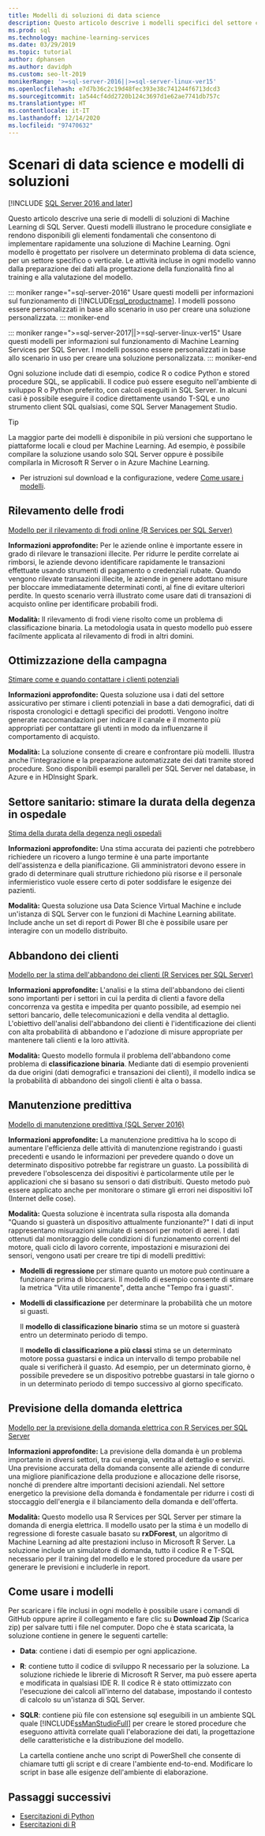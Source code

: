 ```yaml
---
title: Modelli di soluzioni di data science
description: Questo articolo descrive i modelli specifici del settore che illustrano le procedure consigliate e rendono disponibili gli elementi fondamentali per agevolare l'implementazione di una soluzione di Machine Learning.
ms.prod: sql
ms.technology: machine-learning-services
ms.date: 03/29/2019
ms.topic: tutorial
author: dphansen
ms.author: davidph
ms.custom: seo-lt-2019
monikerRange: '>=sql-server-2016||>=sql-server-linux-ver15'
ms.openlocfilehash: e7d7b36c2c19d48fec393e38c741244f6713dcd3
ms.sourcegitcommit: 1a544cf4dd2720b124c3697d1e62ae7741db757c
ms.translationtype: HT
ms.contentlocale: it-IT
ms.lasthandoff: 12/14/2020
ms.locfileid: "97470632"
---
```

# <a name="data-science-scenarios-and-solution-templates"></a>Scenari di data science e modelli di soluzioni
[!INCLUDE [SQL Server 2016 and later](../../includes/applies-to-version/sqlserver2016.md)]

Questo articolo descrive una serie di modelli di soluzioni di Machine Learning di SQL Server. Questi modelli illustrano le procedure consigliate e rendono disponibili gli elementi fondamentali che consentono di implementare rapidamente una soluzione di Machine Learning. Ogni modello è progettato per risolvere un determinato problema di data science, per un settore specifico o verticale.
Le attività incluse in ogni modello vanno dalla preparazione dei dati alla progettazione della funzionalità fino al training e alla valutazione del modello. 

::: moniker range="=sql-server-2016"
Usare questi modelli per informazioni sul funzionamento di [!INCLUDE[rsql_productname](../../includes/rsql-productname-md.md)]. I modelli possono essere personalizzati in base allo scenario in uso per creare una soluzione personalizzata.
::: moniker-end

::: moniker range=">=sql-server-2017||>=sql-server-linux-ver15"
Usare questi modelli per informazioni sul funzionamento di Machine Learning Services per SQL Server. I modelli possono essere personalizzati in base allo scenario in uso per creare una soluzione personalizzata.
::: moniker-end

Ogni soluzione include dati di esempio, codice R o codice Python e stored procedure SQL, se applicabili. Il codice può essere eseguito nell'ambiente di sviluppo R o Python preferito, con calcoli eseguiti in SQL Server. In alcuni casi è possibile eseguire il codice direttamente usando T-SQL e uno strumento client SQL qualsiasi, come SQL Server Management Studio.

> [!TIP]
> 
> La maggior parte dei modelli è disponibile in più versioni che supportano le piattaforme locali e cloud per Machine Learning. Ad esempio, è possibile compilare la soluzione usando solo SQL Server oppure è possibile compilarla in Microsoft R Server o in Azure Machine Learning.

+ Per istruzioni sul download e la configurazione, vedere [Come usare i modelli](#bkmk_HowTo).

## <a name="fraud-detection"></a>Rilevamento delle frodi

[Modello per il rilevamento di frodi online (R Services per SQL Server)](https://github.com/Microsoft/r-server-fraud-detection)

**Informazioni approfondite:** Per le aziende online è importante essere in grado di rilevare le transazioni illecite. Per ridurre le perdite correlate ai rimborsi, le aziende devono identificare rapidamente le transazioni effettuate usando strumenti di pagamento o credenziali rubate. Quando vengono rilevate transazioni illecite, le aziende in genere adottano misure per bloccare immediatamente determinati conti, al fine di evitare ulteriori perdite. In questo scenario verrà illustrato come usare dati di transazioni di acquisto online per identificare probabili frodi.

**Modalità:**  Il rilevamento di frodi viene risolto come un problema di classificazione binaria. La metodologia usata in questo modello può essere facilmente applicata al rilevamento di frodi in altri domini.


## <a name="campaign-optimization"></a>Ottimizzazione della campagna

[Stimare come e quando contattare i clienti potenziali](https://microsoft.github.io/r-server-campaign-optimization/)

**Informazioni approfondite:** Questa soluzione usa i dati del settore assicurativo per stimare i clienti potenziali in base a dati demografici, dati di risposta cronologici e dettagli specifici dei prodotti.  Vengono inoltre generate raccomandazioni per indicare il canale e il momento più appropriati per contattare gli utenti in modo da influenzarne il comportamento di acquisto.

**Modalità:** La soluzione consente di creare e confrontare più modelli. Illustra anche l'integrazione e la preparazione automatizzate dei dati tramite stored procedure. Sono disponibili esempi paralleli per SQL Server nel database, in Azure e in HDInsight Spark. 

## <a name="health-care-predict-length-of-stay-in-hospital"></a>Settore sanitario: stimare la durata della degenza in ospedale 

[Stima della durata della degenza negli ospedali](https://gallery.cortanaintelligence.com/Solution/Predicting-Length-of-Stay-in-Hospitals-1)

**Informazioni approfondite:** Una stima accurata dei pazienti che potrebbero richiedere un ricovero a lungo termine è una parte importante dell'assistenza e della pianificazione. Gli amministratori devono essere in grado di determinare quali strutture richiedono più risorse e il personale infermieristico vuole essere certo di poter soddisfare le esigenze dei pazienti.

**Modalità:** Questa soluzione usa Data Science Virtual Machine e include un'istanza di SQL Server con le funzioni di Machine Learning abilitate. Include anche un set di report di Power BI che è possibile usare per interagire con un modello distribuito.

## <a name="customer-churn"></a>Abbandono dei clienti

[Modello per la stima dell'abbandono dei clienti (R Services per SQL Server)](https://github.com/Microsoft/SQL-Server-R-Services-Samples/blob/master/Churn/README.md)

**Informazioni approfondite:** L'analisi e la stima dell'abbandono dei clienti sono importanti per i settori in cui la perdita di clienti a favore della concorrenza va gestita e impedita per quanto possibile, ad esempio nei settori bancario, delle telecomunicazioni e della vendita al dettaglio. L'obiettivo dell'analisi dell'abbandono dei clienti è l'identificazione dei clienti con alta probabilità di abbandono e l'adozione di misure appropriate per mantenere tali clienti e la loro attività.

**Modalità:** Questo modello formula il problema dell'abbandono come problema di **classificazione binaria**. Mediante dati di esempio provenienti da due origini (dati demografici e transazioni dei clienti), il modello indica se la probabilità di abbandono dei singoli clienti è alta o bassa.
  
## <a name="predictive-maintenance"></a>Manutenzione predittiva

[Modello di manutenzione predittiva (SQL Server 2016)](https://github.com/Microsoft/SQL-Server-R-Services-Samples/blob/master/PredictiveMaintenance/README.md)

**Informazioni approfondite:** La manutenzione predittiva ha lo scopo di aumentare l'efficienza delle attività di manutenzione registrando i guasti precedenti e usando le informazioni per prevedere quando o dove un determinato dispositivo potrebbe far registrare un guasto. La possibilità di prevedere l'obsolescenza dei dispositivi è particolarmente utile per le applicazioni che si basano su sensori o dati distribuiti. Questo metodo può essere applicato anche per monitorare o stimare gli errori nei dispositivi IoT (Internet delle cose).

**Modalità:** Questa soluzione è incentrata sulla risposta alla domanda "Quando si guasterà un dispositivo attualmente funzionante?" I dati di input rappresentano misurazioni simulate di sensori per motori di aerei. I dati ottenuti dal monitoraggio delle condizioni di funzionamento correnti del motore, quali ciclo di lavoro corrente, impostazioni e misurazioni dei sensori, vengono usati per creare tre tipi di modelli predittivi:

-   **Modelli di regressione** per stimare quanto un motore può continuare a funzionare prima di bloccarsi. Il modello di esempio consente di stimare la metrica "Vita utile rimanente", detta anche "Tempo fra i guasti".
  
-   **Modelli di classificazione** per determinare la probabilità che un motore si guasti.
  
    Il **modello di classificazione binario** stima se un motore si guasterà entro un determinato periodo di tempo.

    Il **modello di classificazione a più classi** stima se un determinato motore possa guastarsi e indica un intervallo di tempo probabile nel quale si verificherà il guasto. Ad esempio, per un determinato giorno, è possibile prevedere se un dispositivo potrebbe guastarsi in tale giorno o in un determinato periodo di tempo successivo al giorno specificato.

## <a name="energy-demand-forecasting"></a>Previsione della domanda elettrica

[Modello per la previsione della domanda elettrica con R Services per SQL Server](https://gallery.cortanaintelligence.com/Tutorial/Energy-Demand-Forecast-Template-with-SQL-Server-R-Services-1)

**Informazioni approfondite:** La previsione della domanda è un problema importante in diversi settori, tra cui energia, vendita al dettaglio e servizi. Una previsione accurata della domanda consente alle aziende di condurre una migliore pianificazione della produzione e allocazione delle risorse, nonché di prendere altre importanti decisioni aziendali. Nel settore energetico la previsione della domanda è fondamentale per ridurre i costi di stoccaggio dell'energia e il bilanciamento della domanda e dell'offerta.

**Modalità:** Questo modello usa R Services per SQL Server per stimare la domanda di energia elettrica. Il modello usato per la stima è un modello di regressione di foreste casuale basato su **rxDForest**, un algoritmo di Machine Learning ad alte prestazioni incluso in Microsoft R Server. La soluzione include un simulatore di domanda, tutto il codice R e T-SQL necessario per il training del modello e le stored procedure da usare per generare le previsioni e includerle in report. 


## <a name="how-to-use-the-templates"></a><a name="bkmk_HowTo"></a>Come usare i modelli

Per scaricare i file inclusi in ogni modello è possibile usare i comandi di GitHub oppure aprire il collegamento e fare clic su **Download Zip** (Scarica zip) per salvare tutti i file nel computer.  Dopo che è stata scaricata, la soluzione contiene in genere le seguenti cartelle:
  
-   **Data**: contiene i dati di esempio per ogni applicazione.
  
-   **R**: contiene tutto il codice di sviluppo R necessario per la soluzione. La soluzione richiede le librerie di Microsoft R Server, ma può essere aperta e modificata in qualsiasi IDE R. Il codice R è stato ottimizzato con l'esecuzione dei calcoli all'interno del database, impostando il contesto di calcolo su un'istanza di SQL Server.
  
-   **SQLR**: contiene più file con estensione sql eseguibili in un ambiente SQL quale [!INCLUDE[ssManStudioFull](../../includes/ssmanstudiofull-md.md)] per creare le stored procedure che eseguono attività correlate quali l'elaborazione dei dati, la progettazione delle caratteristiche e la distribuzione del modello.
  
    La cartella contiene anche uno script di PowerShell che consente di chiamare tutti gli script e di creare l'ambiente end-to-end. Modificare lo script in base alle esigenze dell'ambiente di elaborazione.

## <a name="next-steps"></a>Passaggi successivi

+ [Esercitazioni di Python](./python-tutorials.md)
+ [Esercitazioni di R](./r-tutorials.md)